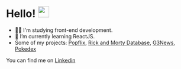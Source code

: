 ### <h1 align="left">Hello! <img src="https://raw.githubusercontent.com/kaueMarques/kaueMarques/master/hi.gif" width="30px"></h1>

- 👨‍💻 I'm studying front-end development.
- 🌱 I’m currently learning ReactJS.
- Some of my projects:
<a href="http://popflix-app.herokuapp.com/" target="_blank" title="Popflix">Popflix</a>,
<a href="https://rick-and-morty-base.herokuapp.com/" target="_blank" title="Rick And Morty Database">Rick and Morty Database</a>,
<a href="https://g3news.herokuapp.com/" target="_blank" title="G3News">G3News</a>,
<a href="https://pokedex-7.herokuapp.com/" target="_blank" title="Pokedex">Pokedex</a>

You can find me on <a href="https://www.linkedin.com/in/leonardojuriolli/" target="_blank" title="LinkedIn">Linkedin</a> <br>


